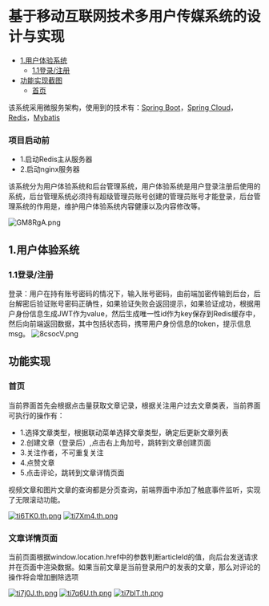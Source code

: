 # 基于移动互联网技术多用户传媒系统的设计与实现

* [1.用户体验系统](#1用户体验系统)
  * [1.1登录/注册](#11登录注册)
* [功能实现截图](#功能实现)
  * [首页](#首页)

该系统采用微服务架构，使用到的技术有：[Spring Boot](https://spring.io/)，[Spring Cloud](https://spring.io/)，[Redis](https://redis.io/)，[Mybatis](https://blog.mybatis.org/)

### 项目启动前
- 1.启动Redis主从服务器
- 2.启动nginx服务器

该系统分为用户体验系统和后台管理系统，用户体验系统是用户登录注册后使用的系统，后台管理系统必须持有超级管理员账号创建的管理员账号才能登录，后台管理系统的作用是，维护用户体验系统内容健康以及内容修改等。

![GM8RgA.png](https://s1.ax1x.com/2020/03/31/GM8RgA.png)

## 1.用户体验系统
### 1.1登录/注册
登录：用户在持有账号密码的情况下，输入账号密码，由前端加密传输到后台，后台解密后验证账号密码正确性，如果验证失败会返回提示，如果验证成功，根据用户身份信息生成JWT作为value，然后生成唯一性id作为key保存到Redis缓存中，然后向前端返回数据，其中包括状态码，携带用户身份信息的token，提示信息msg。
![8csocV.png](https://s1.ax1x.com/2020/03/20/8csocV.png)

## 功能实现
### 首页
当前界面首先会根据点击量获取文章记录，根据关注用户过去文章类表，当前界面可执行的操作有：
- 1.选择文章类型，根据联动菜单选择文章类型，确定后更新文章列表
- 2.创建文章（登录后）,点击右上角加号，跳转到文章创建页面
- 3.关注作者，不可重复关注
- 4.点赞文章
- 5.点击评论，跳转到文章详情页面

视频文章和图片文章的查询都是分页查询，前端界面中添加了触底事件监听，实现了无限滚动功能。

[![ti6TK0.th.png](https://s1.ax1x.com/2020/05/26/ti6TK0.th.png)](https://imgchr.com/i/ti6TK0)
[![ti7Xm4.th.png](https://s1.ax1x.com/2020/05/26/ti7Xm4.th.png)](https://imgchr.com/i/ti7Xm4) 

### 文章详情页面
当前页面根据window.location.href中的参数判断articleId的值，向后台发送请求并在页面中渲染数据。如果当前文章是当前登录用户的发表的文章，那么对评论的操作将会增加删除选项

[![ti7j0J.th.png](https://s1.ax1x.com/2020/05/26/ti7j0J.th.png)](https://imgchr.com/i/ti7j0J) 
[![ti7q6U.th.png](https://s1.ax1x.com/2020/05/26/ti7q6U.th.png)](https://imgchr.com/i/ti7q6U) 
[![ti7blT.th.png](https://s1.ax1x.com/2020/05/26/ti7blT.th.png)](https://imgchr.com/i/ti7blT) 
